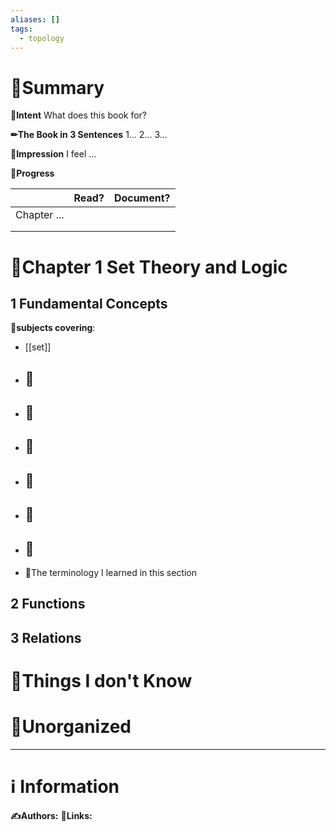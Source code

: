 ```yaml
---
aliases: []
tags:
  - topology
---
```


# 📝Summary
**🎯Intent**
What does this book for?

**✏The Book in 3 Sentences**
1...
2...
3...

**🧠Impression**
I feel ...

**🏁Progress**

|             | Read? | Document? |
| ----------- | ----- | --------- |
| Chapter ... |       |           |
|             |       |           |
|             |       |           |


# 📖Chapter 1 Set Theory and Logic
## 1 Fundamental Concepts
**🔭subjects covering**:
- [[set]]

- 📌
  - 

- 📌
  - 

- 📌
  - 

- 📌
  - 

- 📌
  - 

- 📌
  - 


- 🧾The terminology I learned in this section
## 2 Functions
## 3 Relations


# 💭Things I don't Know


# 🍂Unorganized


___
# ℹ Information
**✍Authors:**
**🔗Links:**